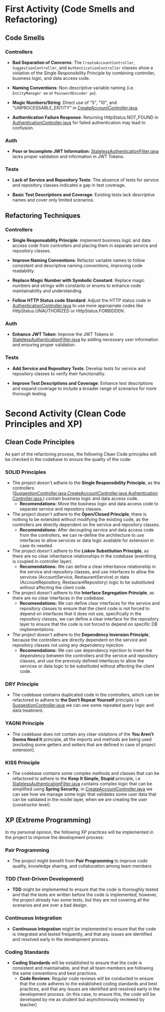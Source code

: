 
# First Activity (Code Smells and Refactoring)

## Code Smells

### Controllers
- **Bad Separation of Concerns**: The `CreateAccountController`, `SuggestionController`, and `AuthenticationController` classes show a violation of the Single Responsibility Principle by combining controller, business logic, and data access code.

- **Naming Conventions**: Non-descriptive variable naming (i.e. `EntityManager em` or `PasswordEncoder pe`).

- **Magic Numbers/String**: Direct use of "5", "10", and "UNPROCESSABLE_ENTITY" in [CreateAccountController.java](src%2Fmain%2Fjava%2Foutout%2Fcontroller%2FCreateAccountController.java).

- **Authentication Failure Response**: Returning HttpStatus.NOT_FOUND in [AuthenticationController.java](src%2Fmain%2Fjava%2Foutout%2Fcontroller%2FAuthenticationController.java) for failed authentication may lead to confusion.

### Auth
- **Poor or Incomplete JWT Information**: [StatelessAuthenticationFilter.java](src%2Fmain%2Fjava%2Foutout%2Fsecurity%2FStatelessAuthenticationFilter.java) lacks proper validation and information in JWT Tokens.

### Tests
- **Lack of Service and Repository Tests**: The absence of tests for service and repository classes indicates a gap in test coverage.

- **Basic Test Descriptions and Coverage**: Existing tests lack descriptive names and cover only limited scenarios.

## Refactoring Techniques 

### Controllers
- **Single Responsability Principle**: implement business logic and data access code from controllers and placing them in separate service and repository classes.

- **Improve Naming Conventions**: Refactor variable names to follow consistent and descriptive naming conventions, improving code readability.

- **Replace Magic Number with Symbolic Constant**: Replace magic numbers and strings with constants or enums to enhance code maintainability and understanding.

- **Follow HTTP Status code Standard**: Adjust the HTTP status code in [AuthenticationController.java](src%2Fmain%2Fjava%2Foutout%2Fcontroller%2FAuthenticationController.java) to use more appropriate codes like HttpStatus.UNAUTHORIZED or HttpStatus.FORBIDDEN.

### Auth
- **Enhance JWT Token**: Improve the JWT Tokens in [StatelessAuthenticationFilter.java](src%2Fmain%2Fjava%2Foutout%2Fsecurity%2FStatelessAuthenticationFilter.java) by adding necessary user information and ensuring proper validation.

### Tests
- **Add Service and Repository Tests**: Develop tests for service and repository classes to verify their functionality.

- **Improve Test Descriptions and Coverage**: Enhance test descriptions and expand coverage to include a broader range of scenarios for more thorough testing.

# Second Activity (Clean Code Principles and XP)

## Clean Code Principles

As part of the refactoring process, the following Clean Code principles will be checked in the codebase to ensure the quality of the code:

### SOLID Principles
- The project doesn't adhere to the **Single Responsibility Principle**, as the controllers ([SuggestionController.java](src%2Fmain%2Fjava%2Foutout%2Fcontroller%2FSuggestionController.java),[CreateAccountController.java](src%2Fmain%2Fjava%2Foutout%2Fcontroller%2FCreateAccountController.java),[AuthenticationController.java](src%2Fmain%2Fjava%2Foutout%2Fcontroller%2FAuthenticationController.java),) contain business logic and data access code.
  - **Recomendations:** Move the business logic and data access code to separate service and repository classes.
- The project doesn't adhere to the **Open/Closed Principle**, there is nothing to be extended without modifying the existing code, as the controllers are directly dependent on the service and repository classes.
  - **Recomendations:** After decoupling service and data access code from the controllers, we can re-define the architecture to use  interfaces to allow services or data logic available for extension in case its needed.
- The project doesn't adhere to the **Liskov Substitution Principle**, as there are no clear inheritance relationships in the codebase (everithing is coupled in controller layer).
  - **Recomendations:** We can define a clear inheritance relationship in the service and repository classes, and use interfaces to allow the services (AccountService, RestaurantService) or data (AccountRepository, RestaurantRepository) logic to be substituted without affecting the client code. 
- The project doesn't adhere to the **Interface Segregation Principle**, as there are no clear interfaces in the codebase.
  - **Recomendations:** We can define clear interfaces for the service and repository classes to ensure that the client code is not forced to depend on interfaces that it does not use, specifically in the repository classes, we can define a clear interface for the repository layer to ensure that the code is not forced to depend on specific DB implementations.
- The project doesn't adhere to the **Dependency Inversion Principle**, because the controllers are directly dependent on the service and repository classes not using any dependency injection.
  - **Recomendations:** We can use dependency injection to invert the dependency between the controllers and the service and repository classes, and use the previosly defined interfaces to allow the services or data logic to be substituted without affecting the client code. 

### DRY Principle
- The codebase contains duplicated code in the controllers, which can be refactored to adhere to **the Don't Repeat Yourself** principle i.e [SuggestionController.java](src%2Fmain%2Fjava%2Foutout%2Fcontroller%2FSuggestionController.java) we can see some repeated query logic and data treatment.

### YAGNI Principle
- The codebase does not contain any clear violations of the **You Aren't Gonna Need It** principle, all the imports and methods are being used (excluding some getters and setters that are defined in case of project extension).

### KISS Principle
- The codebase contains some complex methods and classes that can be refactored to adhere to the **Keep It Simple, Stupid** principle, i.e [StatelessAuthenticationFilter.java](src%2Fmain%2Fjava%2Foutout%2Fsecurity%2FStatelessAuthenticationFilter.java) contains complex logic that can be simplified using **Spring Security**, in [CreateAccountController.java](src%2Fmain%2Fjava%2Foutout%2Fcontroller%2FCreateAccountController.java) we can see how we manage some logic that validates some user data that can be validated in the model layer, when we are creating the user (constructor level).

## XP (Extreme Programming)

In my personal opinion, the following XP practices will be implemented in the project to improve the development process:

### Pair Programming
- The project might benefit from **Pair Programming** to improve code quality, knowledge sharing, and collaboration among team members 
### TDD (Test-Driven Development)
- **TDD** might be implemented to ensure that the code is thoroughly tested and that the tests are written before the code is implemented, however, the project already has some tests, but they are not covering all the scenarios and are over a bad design.
### Continuous Integration
- **Continuous Integration** might be implemented to ensure that the code is integrated and tested frequently, and that any issues are identified and resolved early in the development process.
### Coding Standards
- **Coding Standards** will be established to ensure that the code is consistent and maintainable, and that all team members are following the same conventions and best practices.
  - **Code Reviews**: Regular code reviews will be conducted to ensure that the code adheres to the established coding standards and best practices, and that any issues are identified and resolved early in the development process. (in this case, to ensure this, the code will be developed by me as student but asynchronously reviewed by teacher)
